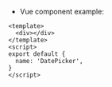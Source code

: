 - Vue component example:

```vue
<template>
  <div></div>
</template>
<script>
export default {
  name: 'DatePicker',
}
</script>
```
